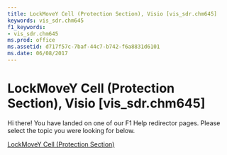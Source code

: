 ```yaml
---
title: LockMoveY Cell (Protection Section), Visio [vis_sdr.chm645]
keywords: vis_sdr.chm645
f1_keywords:
- vis_sdr.chm645
ms.prod: office
ms.assetid: d717f57c-7baf-44c7-b742-f6a8831d6101
ms.date: 06/08/2017
---
```



# LockMoveY Cell (Protection Section), Visio [vis_sdr.chm645]

Hi there! You have landed on one of our F1 Help redirector pages. Please select the topic you were looking for below.

[LockMoveY Cell (Protection Section)](http://msdn.microsoft.com/library/4ed8cab4-112a-e96a-f4e3-02490a6f87fa%28Office.15%29.aspx)

